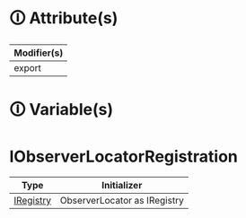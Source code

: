 # &#128712; Attribute(s)

| Modifier(s)                            |
|----------------------------------------|
| export |

# &#128712; Variable(s)

# IObserverLocatorRegistration

| Type                        | Initializer                       |
|-----------------------------|-----------------------------------|
| [IRegistry](https://hamedfathi.gitbook.io/aurelia-2-doc-api/kernel/interface/di/iregistry) | ObserverLocator as IRegistry |
